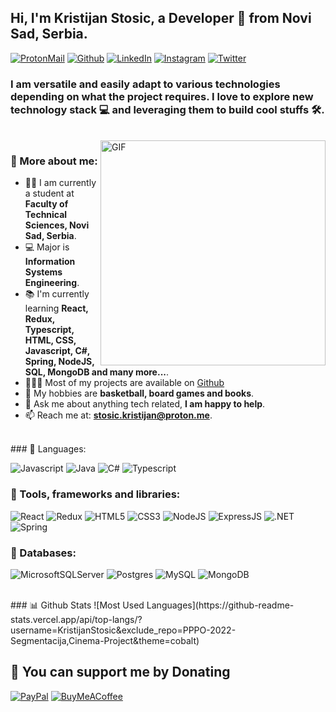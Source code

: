 ## Hi, I'm Kristijan Stosic, a Developer 🚀 from Novi Sad, Serbia.

[![ProtonMail](https://img.shields.io/badge/ProtonMail-8B89CC?style=for-the-badge&logo=protonmail&logoColor=white)](mailto:stosic.kristijan@proton.me)
[![Github](https://img.shields.io/badge/GitHub-100000?style=for-the-badge&logo=github&logoColor=white)](https://www.github.com/KristijanStosic)
[![LinkedIn](https://img.shields.io/badge/LinkedIn-0077B5?style=for-the-badge&logo=linkedin&logoColor=white)](https://www.linkedin.com/in/kristijan-sto%C5%A1i%C4%87-731a881ba/)
[![Instagram](https://img.shields.io/badge/Instagram-E4405F?style=for-the-badge&logo=instagram&logoColor=white)](https://instagram.com/stosic_____)
[![Twitter](https://img.shields.io/badge/Twitter-1DA1F2?style=for-the-badge&logo=twitter&logoColor=white)](https://twitter.com/nimeria83)

### I am versatile and easily adapt to various technologies depending on what the project requires. I love to explore new technology stack 💻 and leveraging them to build cool stuffs 🛠️.
<br/>

<img align="right" alt="GIF" src="https://raw.githubusercontent.com/rahul-jha98/rahul-jha98/main/techstack.gif" width="360px"/>
  
### 🧐 More about me:

- 👨‍🏛 I am currently a student at **Faculty of Technical Sciences, Novi Sad, Serbia**.
- 💻 Major is **Information Systems Engineering**.
- 📚 I'm currently learning **React, Redux, Typescript, HTML, CSS, Javascript, C#, Spring, NodeJS, SQL, MongoDB and many more...**.
- 👨🏻‍💻 Most of my projects are available on [Github](https://github.com/KristijanStosic?tab=repositories)
- 🤔 My hobbies are **basketball, board games and books**.
- 💬 Ask me about anything tech related, **I am happy to help**.
- 📫 Reach me at: **stosic.kristijan@proton.me**.

<br>
### 🔨 Languages:

![Javascript](https://img.shields.io/badge/JavaScript-323330?style=for-the-badge&logo=javascript&logoColor=F7DF1E)
![Java](https://img.shields.io/badge/Java-ED8B00?style=for-the-badge&logo=java&logoColor=white)
![C#](https://img.shields.io/badge/C%23-239120?style=for-the-badge&logo=c-sharp&logoColor=white)
![Typescript](https://img.shields.io/badge/TypeScript-007ACC?style=for-the-badge&logo=typescript&logoColor=white)

### 🔨 Tools, frameworks and libraries:

![React](https://img.shields.io/badge/React-20232A?style=for-the-badge&logo=react&logoColor=61DAFB)
![Redux](https://img.shields.io/badge/Redux-593D88?style=for-the-badge&logo=redux&logoColor=white)
![HTML5](https://img.shields.io/badge/HTML5-E34F26?style=for-the-badge&logo=html5&logoColor=white)
![CSS3](https://img.shields.io/badge/CSS3-1572B6?style=for-the-badge&logo=css3&logoColor=white)
![NodeJS](https://img.shields.io/badge/Node.js-43853D?style=for-the-badge&logo=node.js&logoColor=white)
![ExpressJS](https://img.shields.io/badge/Express.js-404D59?style=for-the-badge)
![.NET](https://img.shields.io/badge/.NET-5C2D91?style=for-the-badge&logo=.net&logoColor=white)
![Spring](https://img.shields.io/badge/Spring-6DB33F?style=for-the-badge&logo=spring&logoColor=white)

### 🔨 Databases:

![MicrosoftSQLServer](https://img.shields.io/badge/Microsoft%20SQL%20Sever-CC2927?style=for-the-badge&logo=microsoft%20sql%20server&logoColor=white)
![Postgres](https://img.shields.io/badge/postgres-%23316192.svg?style=for-the-badge&logo=postgresql&logoColor=white)
![MySQL](https://img.shields.io/badge/mysql-%2300f.svg?style=for-the-badge&logo=mysql&logoColor=white)
![MongoDB](https://img.shields.io/badge/MongoDB-%234ea94b.svg?style=for-the-badge&logo=mongodb&logoColor=white)

<br>
### 📊 Github Stats
![Most Used Languages](https://github-readme-stats.vercel.app/api/top-langs/?username=KristijanStosic&exclude_repo=PPPO-2022-Segmentacija,Cinema-Project&theme=cobalt)

<br>

## 💸 You can support me by Donating

[![PayPal](https://img.shields.io/badge/PayPal-00457C?style=for-the-badge&logo=paypal&logoColor=white)](https://paypal.me/stosickristijan)
[![BuyMeACoffee](https://img.shields.io/badge/Buy%20Me%20a%20Coffee-ffdd00?style=for-the-badge&logo=buy-me-a-coffee&logoColor=black)](https://buymeacoffee.com/stosickristijan)
